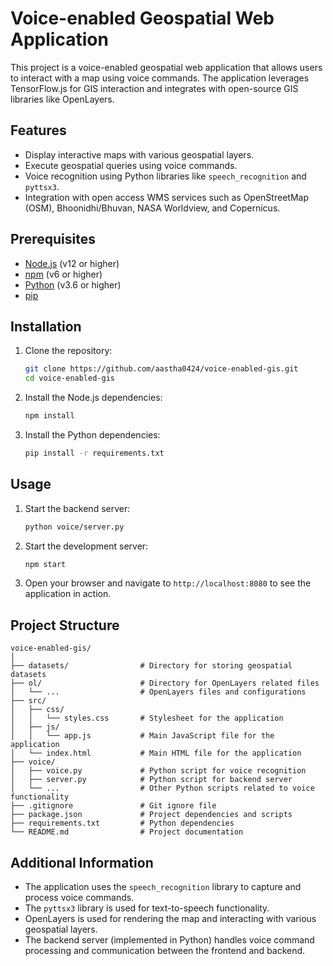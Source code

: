 # Voice-enabled Geospatial Web Application

This project is a voice-enabled geospatial web application that allows users to interact with a map using voice commands. The application leverages TensorFlow.js for GIS interaction and integrates with open-source GIS libraries like OpenLayers.

## Features

- Display interactive maps with various geospatial layers.
- Execute geospatial queries using voice commands.
- Voice recognition using Python libraries like `speech_recognition` and `pyttsx3`.
- Integration with open access WMS services such as OpenStreetMap (OSM), Bhoonidhi/Bhuvan, NASA Worldview, and Copernicus.

## Prerequisites

- [Node.js](https://nodejs.org/) (v12 or higher)
- [npm](https://www.npmjs.com/) (v6 or higher)
- [Python](https://www.python.org/) (v3.6 or higher)
- [pip](https://pip.pypa.io/en/stable/)

## Installation

1. Clone the repository:
    ```bash
    git clone https://github.com/aastha0424/voice-enabled-gis.git
    cd voice-enabled-gis
    ```

2. Install the Node.js dependencies:
    ```bash
    npm install
    ```

3. Install the Python dependencies:
    ```bash
    pip install -r requirements.txt
    ```

## Usage

1. Start the backend server:
    ```bash
    python voice/server.py
    ```

2. Start the development server:
    ```bash
    npm start
    ```

3. Open your browser and navigate to `http://localhost:8080` to see the application in action.

## Project Structure

```plaintext
voice-enabled-gis/
│
├── datasets/                # Directory for storing geospatial datasets
├── ol/                      # Directory for OpenLayers related files
│   └── ...                  # OpenLayers files and configurations
├── src/
│   ├── css/
│   │   └── styles.css       # Stylesheet for the application
│   ├── js/
│   │   └── app.js           # Main JavaScript file for the application
│   └── index.html           # Main HTML file for the application
├── voice/
│   ├── voice.py             # Python script for voice recognition
│   ├── server.py            # Python script for backend server
│   └── ...                  # Other Python scripts related to voice functionality
├── .gitignore               # Git ignore file
├── package.json             # Project dependencies and scripts
├── requirements.txt         # Python dependencies
└── README.md                # Project documentation
```

## Additional Information

- The application uses the `speech_recognition` library to capture and process voice commands.
- The `pyttsx3` library is used for text-to-speech functionality.
- OpenLayers is used for rendering the map and interacting with various geospatial layers.
- The backend server (implemented in Python) handles voice command processing and communication between the frontend and backend.
